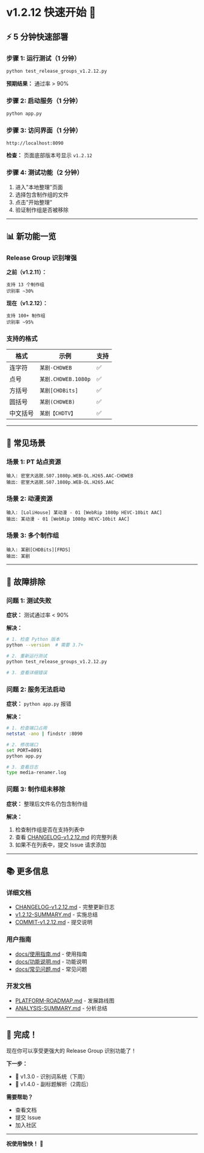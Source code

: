 # v1.2.12 快速开始 🚀

## ⚡ 5 分钟快速部署

### 步骤 1: 运行测试（1 分钟）
```bash
python test_release_groups_v1.2.12.py
```
**预期结果：** 通过率 > 90%

### 步骤 2: 启动服务（1 分钟）
```bash
python app.py
```

### 步骤 3: 访问界面（1 分钟）
```
http://localhost:8090
```
**检查：** 页面底部版本号显示 `v1.2.12`

### 步骤 4: 测试功能（2 分钟）
1. 进入"本地整理"页面
2. 选择包含制作组的文件
3. 点击"开始整理"
4. 验证制作组是否被移除

---

## 📊 新功能一览

### Release Group 识别增强

**之前（v1.2.11）：**
```
支持 13 个制作组
识别率 ~30%
```

**现在（v1.2.12）：**
```
支持 100+ 制作组
识别率 ~95%
```

### 支持的格式

| 格式 | 示例 | 支持 |
|------|------|------|
| 连字符 | `某剧-CHDWEB` | ✅ |
| 点号 | `某剧.CHDWEB.1080p` | ✅ |
| 方括号 | `某剧[CHDBits]` | ✅ |
| 圆括号 | `某剧(CHDWEB)` | ✅ |
| 中文括号 | `某剧【CHDTV】` | ✅ |

---

## 🎯 常见场景

### 场景 1: PT 站点资源
```
输入: 密室大逃脱.S07.1080p.WEB-DL.H265.AAC-CHDWEB
输出: 密室大逃脱.S07.1080p.WEB-DL.H265.AAC
```

### 场景 2: 动漫资源
```
输入: [LoliHouse] 某动漫 - 01 [WebRip 1080p HEVC-10bit AAC]
输出: 某动漫 - 01 [WebRip 1080p HEVC-10bit AAC]
```

### 场景 3: 多个制作组
```
输入: 某剧[CHDBits][FRDS]
输出: 某剧
```

---

## 🔧 故障排除

### 问题 1: 测试失败
**症状：** 测试通过率 < 90%

**解决：**
```bash
# 1. 检查 Python 版本
python --version  # 需要 3.7+

# 2. 重新运行测试
python test_release_groups_v1.2.12.py

# 3. 查看详细错误
```

### 问题 2: 服务无法启动
**症状：** `python app.py` 报错

**解决：**
```bash
# 1. 检查端口占用
netstat -ano | findstr :8090

# 2. 修改端口
set PORT=8091
python app.py

# 3. 查看日志
type media-renamer.log
```

### 问题 3: 制作组未移除
**症状：** 整理后文件名仍包含制作组

**解决：**
1. 检查制作组是否在支持列表中
2. 查看 [CHANGELOG-v1.2.12.md](CHANGELOG-v1.2.12.md) 的完整列表
3. 如果不在列表中，提交 Issue 请求添加

---

## 📚 更多信息

### 详细文档
- [CHANGELOG-v1.2.12.md](CHANGELOG-v1.2.12.md) - 完整更新日志
- [v1.2.12-SUMMARY.md](v1.2.12-SUMMARY.md) - 实施总结
- [COMMIT-v1.2.12.md](COMMIT-v1.2.12.md) - 提交说明

### 用户指南
- [docs/使用指南.md](docs/使用指南.md) - 使用指南
- [docs/功能说明.md](docs/功能说明.md) - 功能说明
- [docs/常见问题.md](docs/常见问题.md) - 常见问题

### 开发文档
- [PLATFORM-ROADMAP.md](PLATFORM-ROADMAP.md) - 发展路线图
- [ANALYSIS-SUMMARY.md](ANALYSIS-SUMMARY.md) - 分析总结

---

## 🎉 完成！

现在你可以享受更强大的 Release Group 识别功能了！

**下一步：**
- 🔄 v1.3.0 - 识别词系统（下周）
- 🔄 v1.4.0 - 副标题解析（2周后）

**需要帮助？**
- 查看文档
- 提交 Issue
- 加入社区

---

**祝使用愉快！** 🚀
